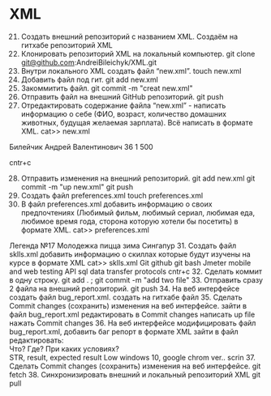 # XML
21. Создать внешний репозиторий c названием XML.
Создаём на гитхабе репозиторий XML
 22. Клонировать репозиторий XML на локальный компьютер.
git clone git@github.com:AndreiBileichyk/XML.git
 23. Внутри локального XML создать файл “new.xml”.
touch new.xml
 24. Добавить файл под гит.
git add new.xml
 25. Закоммитить файл.
git commit -m "creat new.xml"
 26. Отправить файл на внешний GitHub репозиторий.
git push
 27. Отредактировать содержание файла “new.xml” - написать информацию о себе (ФИО, возраст, количество домашних животных, будущая желаемая зарплата). Всё написать в формате XML.
cat>> new.xml

<?xml version="1.0" encoding="utf-8"?>
<the first catalog>
<name>Билейчик Андрей Валентинович</name>
<age>36</age>
<number of pets>1</number of pets>
<future desired salary>500</future desired salary>
</the first catalog>

cntr+c

 28. Отправить изменения на внешний репозиторий.
git add new.xml
git commit -m "up new.xml"
git push
 29. Создать файл preferences.xml
touch preferences.xml
 30. В файл preferences.xml добавить информацию о своих предпочтениях (Любимый фильм, любимый сериал, любимая еда, любимое время года, сторона которую хотели бы посетить) в формате XML.
cat>> preferences.xml
<?xml version="1.0" encoding="utf-8"?>
<the second catalog>
<favorite movie>Легенда №17</favorite movie>
<favorite show>Молодежка</favorite show>
<favourite food>пицца</favourite food>
<favorite time of year>зима</favorite time of year>
<party you wish to visit>Сингапур</party you wish to visit>
</the second catalog>
 31. Создать файл sklls.xml добавить информацию о скиллах которые будут изучены на курсе в формате XML
cat>> sklls.xml 
<?xml version="1.0" encoding="utf-8"?>
<the third catalog>
<skills1>Git</skills1>
<skills2>github</skills2>
<skills3>git bash</skills3>
<skills4>Jmeter</skills4>
<skills5>mobile and web testing</skills5>
<skills6>API</skills6>
<skills7>sql</skills7>
<skills8>data transfer protocols</skills8>
</the third catalog>
cntr+c
 32. Сделать коммит в одну строку.
git add . ; git commit -m "add two file"
 33. Отправить сразу 2 файла на внешний репозиторий.
git push
 34. На веб интерфейсе создать файл bug_report.xml.
создать на гитхабе файл
 35. Сделать Commit changes (сохранить) изменения на веб интерфейсе.
зайти в файл bug_report.xml 
редактировать
в Commit changes написать up file
нажать Commit changes
 36. На веб интерфейсе модифицировать файл bug_report.xml, добавить баг репорт в формате XML
зайти в файл
редактировать:
<?xml version="1.0" encoding="utf-8"?>
<the fourth catalog>
<Summary>Что? Где? При каких условиях?</Summary>
<Description>STR, result, expected result</Description>
<Priority>Low</Priority>
<nvironment>windows 10, google chrom ver..</nvironment>
<Attachment>scrin</Attachment>
</the fourth catalog>
 37. Сделать Commit changes (сохранить) изменения на веб интерфейсе.
git fetch
 38. Синхронизировать внешний и локальный репозиторий XML
git pull
